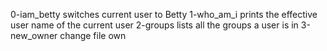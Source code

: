 0-iam_betty switches current user to Betty
1-who_am_i prints the effective user name of the current user
2-groups lists all the groups a user is in
3-new_owner change file own
